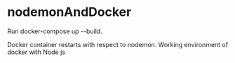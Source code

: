 # nodemonAndDocker

Run docker-compose up --build.

Docker container restarts with respect to nodemon. Working environment of docker with Node js
